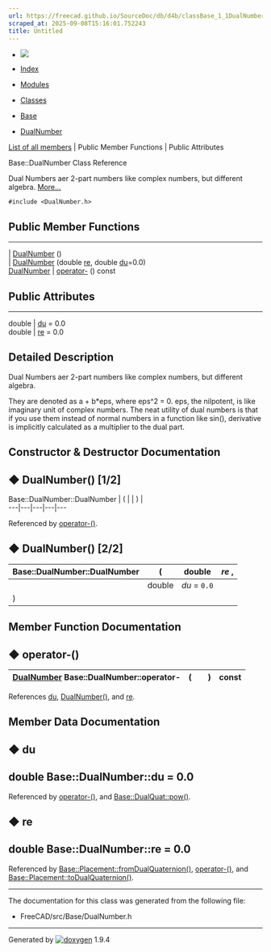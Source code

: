 ```yaml
---
url: https://freecad.github.io/SourceDoc/db/d4b/classBase_1_1DualNumber.html
scraped_at: 2025-09-08T15:16:01.752243
title: Untitled
---
```


  * [ ![](https://www.freecad.org/svg/logo-freecad.svg) ](https://freecadweb.org "FreeCAD")
  * [Index](../../index.html "Index")
  * [Modules](../../modules.html "Modules list")
  * [Classes](../../annotated.html "Annotated list")

  * [Base](../../db/d07/namespaceBase.html)
  * [DualNumber](../../db/d4b/classBase_1_1DualNumber.html)

[List of all members](../../d7/db3/classBase_1_1DualNumber-members.html) | Public Member Functions | Public Attributes

Base::DualNumber Class Reference

Dual Numbers aer 2-part numbers like complex numbers, but different algebra.
[More...](../../db/d4b/classBase_1_1DualNumber.html#details)

`#include <DualNumber.h>`

##  Public Member Functions  
  
---  
|
[DualNumber](../../db/d4b/classBase_1_1DualNumber.html#a73cbf4af58ecb4f9d67ab556cb476153)
()  
|
[DualNumber](../../db/d4b/classBase_1_1DualNumber.html#a8527228ca4cc1cb94582579c3981839b)
(double
[re](../../db/d4b/classBase_1_1DualNumber.html#ab26956904e8b78d862b574cbdcbe6113),
double
[du](../../db/d4b/classBase_1_1DualNumber.html#acc3a34e051cc668a60b0bca9d3f0387b)=0.0)  
[DualNumber](../../db/d4b/classBase_1_1DualNumber.html) | [operator-](../../db/d4b/classBase_1_1DualNumber.html#aadfc76ae63b4bf0d4f2f220a022ce65e) () const  
  
##  Public Attributes  
  
---  
double | [du](../../db/d4b/classBase_1_1DualNumber.html#acc3a34e051cc668a60b0bca9d3f0387b) = 0.0  
double | [re](../../db/d4b/classBase_1_1DualNumber.html#ab26956904e8b78d862b574cbdcbe6113) = 0.0  
  
## Detailed Description

Dual Numbers aer 2-part numbers like complex numbers, but different algebra.

They are denoted as a + b*eps, where eps^2 = 0. eps, the nilpotent, is like
imaginary unit of complex numbers. The neat utility of dual numbers is that if
you use them instead of normal numbers in a function like sin(), derivative is
implicitly calculated as a multiplier to the dual part.

## Constructor & Destructor Documentation

## ◆ DualNumber() [1/2]

Base::DualNumber::DualNumber  | ( | | ) |   
---|---|---|---|---  
  
Referenced by
[operator-()](../../db/d4b/classBase_1_1DualNumber.html#aadfc76ae63b4bf0d4f2f220a022ce65e).

## ◆ DualNumber() [2/2]

Base::DualNumber::DualNumber  | ( | double  | _re_ ,   
---|---|---|---  
|  | double  | _du_ = `0.0`  
| ) | |   
  
## Member Function Documentation

## ◆ operator-()

[DualNumber](../../db/d4b/classBase_1_1DualNumber.html) Base::DualNumber::operator-  | ( | | ) |  const  
---|---|---|---|---  
  
References
[du](../../db/d4b/classBase_1_1DualNumber.html#acc3a34e051cc668a60b0bca9d3f0387b),
[DualNumber()](../../db/d4b/classBase_1_1DualNumber.html#a73cbf4af58ecb4f9d67ab556cb476153),
and
[re](../../db/d4b/classBase_1_1DualNumber.html#ab26956904e8b78d862b574cbdcbe6113).

## Member Data Documentation

## ◆ du

double Base::DualNumber::du = 0.0  
---  
  
Referenced by
[operator-()](../../db/d4b/classBase_1_1DualNumber.html#aadfc76ae63b4bf0d4f2f220a022ce65e),
and
[Base::DualQuat::pow()](../../d4/d13/classBase_1_1DualQuat.html#a6744d98c253f5310ed8f421c54286ea4).

## ◆ re

double Base::DualNumber::re = 0.0  
---  
  
Referenced by
[Base::Placement::fromDualQuaternion()](../../d1/d10/classBase_1_1Placement.html#a2d1b64e6bae074f5c7568397ae65ef6f),
[operator-()](../../db/d4b/classBase_1_1DualNumber.html#aadfc76ae63b4bf0d4f2f220a022ce65e),
and
[Base::Placement::toDualQuaternion()](../../d1/d10/classBase_1_1Placement.html#a700572ce02a191128a6c097d2212562d).

* * *

The documentation for this class was generated from the following file:

  * FreeCAD/src/Base/DualNumber.h

* * *

Generated by
[![doxygen](../../doxygen.svg)](https://www.doxygen.org/index.html) 1.9.4

